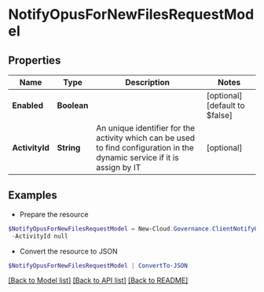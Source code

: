 # NotifyOpusForNewFilesRequestModel
## Properties

Name | Type | Description | Notes
------------ | ------------- | ------------- | -------------
**Enabled** | **Boolean** |  | [optional] [default to $false]
**ActivityId** | **String** | An unique identifier for the activity which can be used to find configuration in the dynamic service if it is assign by IT | [optional] 

## Examples

- Prepare the resource
```powershell
$NotifyOpusForNewFilesRequestModel = New-Cloud.Governance.ClientNotifyOpusForNewFilesRequestModel  -Enabled null `
 -ActivityId null
```

- Convert the resource to JSON
```powershell
$NotifyOpusForNewFilesRequestModel | ConvertTo-JSON
```

[[Back to Model list]](../README.md#documentation-for-models) [[Back to API list]](../README.md#documentation-for-api-endpoints) [[Back to README]](../README.md)

